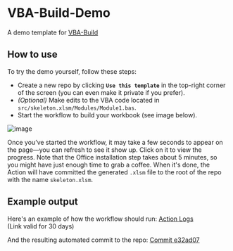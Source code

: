 # VBA-Build-Demo

A demo template for [VBA-Build](https://github.com/marketplace/actions/vba-build)

## How to use

To try the demo yourself, follow these steps:

- Create a new repo by clicking **`Use this template`** in the top-right corner of the screen (you can even make it private if you prefer).
- *(Optional)* Make edits to the VBA code located in `src/skeleton.xlsm/Modules/Module1.bas`.
- Start the workflow to build your workbook (see image below).

![image](https://github.com/user-attachments/assets/9c4f06c3-f32c-42bd-8d9f-4da3cc664730)

Once you’ve started the workflow, it may take a few seconds to appear on the page—you can refresh to see it show up. Click on it to view the progress. Note that the Office installation step takes about 5 minutes, so you might have just enough time to grab a coffee. When it's done, the Action will have committed the generated `.xlsm` file to the root of the repo with the name `skeleton.xlsm`.

## Example output

Here's an example of how the workflow should run: [Action Logs](https://github.com/DecimalTurn/VBA-Build-Demo/actions/runs/14204873813) 
<br>(Link valid for 30 days)

And the resulting automated commit to the repo: [Commit e32ad07](https://github.com/DecimalTurn/VBA-Build-Demo/commit/e32ad077a5fbce999e176761b4f7eb214450e8c4)
